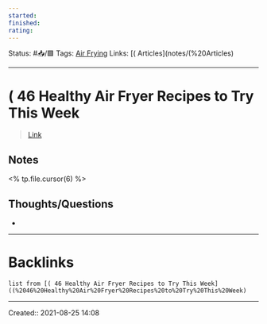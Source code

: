 ```yaml
---
started:
finished:
rating: 
---
```

Status: #📥/🟩 
Tags: [Air Frying](Air%20Frying)
Links: [( Articles](notes/(%20Articles)
___
# ( 46 Healthy Air Fryer Recipes to Try This Week
> [Link](https://mealprepify.com/healthy-air-fryer-recipes/)
## Notes
<% tp.file.cursor(6) %>
## Thoughts/Questions
- 
___
# Backlinks
```dataview
list from [( 46 Healthy Air Fryer Recipes to Try This Week]((%2046%20Healthy%20Air%20Fryer%20Recipes%20to%20Try%20This%20Week)
```
___

Created:: 2021-08-25 14:08

